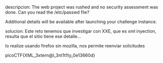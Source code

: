 descripcion:
The web project was rushed and no security assessment was done. Can you read the /etc/passwd file?

Additional details will be available after launching your challenge instance.

solucion:
Este reto tenemos que investigar con XXE, que es xml inyection, resulta que el sitio tiene ese detalle...

lo realize usando firefox sin mozilla, nos permite reenviar solicitudes

picoCTF{XML_3xtern@l_3nt1t1ty_0e13660d}